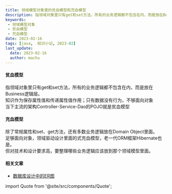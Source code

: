 ```yaml
---
title: 领域模型对象里的贫血模型和充血模型
description: 指领域对象里只有get和set方法，所有的业务逻辑都不包含在内，而是放在Business逻辑层。  
keywords:
 - 领域模型对象
 - 贫血模型
 - 充血模型
date: 2023-02-16
tags: [java,  知识小记, 2023-02]
last_update:
  date: 2023-02-16
  author: machu
---
```





#### 贫血模型
指领域对象里只有get和set方法，所有的业务逻辑都不包含在内，而是放在Business逻辑层。  
知识作为保存属性值和传递属性值作用；只有数据没有行为，不够面向对象  
当下主流的架构Controller-Service-Dao的POJO就是贫血模型

#### 充血模型
除了常规属性和set、get方法，还有多数业务逻辑放在Domain Object里面。  
足够面向对象，领域驱动设计里面的式充血模型，老一代ORM框架Hibernate也是。  
但对技术和设计要求高，要整理哪些业务逻辑应该放到那个领域模型里面。



#### 相关文章

- [数据库设计中的ER图](https://machu.top/docs/小记/2023-02/15数据库设计中的ER图)



import Quote from '@site/src/components/Quote';

> <Quote></Quote>
